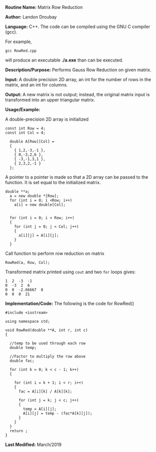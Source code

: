 **Routine Name:**           Matrix Row Reduction

**Author:** Landon Droubay

**Language:** C++. The code can be compiled using the GNU C compiler (gcc).

For example,

    gcc RowRed.cpp

will produce an executable **./a.exe** than can be executed. 

**Description/Purpose:** Performs Gauss Row Reduction on given matrix.

**Input:** A double precision 2D array, an int for the number of rows in the matrix, and an int for columns.

**Output:** A new matrix is not output; instead, the original matrix input is transformed into an upper triangular matrix.

**Usage/Example:**

A double-precision 2D array is initialized

```c_cpp
const int Row = 4;
const int Col = 4;

  double A[Row][Col] =
  {
    { 1,2,-3,-1 },
    { 0,-3,2,6 },
    { -3,-1,3,1 },
    { 2,3,2,-1 }
  };
```

A pointer to a pointer is made so that a 2D array can be passed to the function. It is set equal to the initialized matrix.

```c_cpp
double **a;
  a = new double *[Row];
  for (int i = 0; i <Row; i++)
    a[i] = new double[Col];


  for (int i = 0; i < Row; i++)
  {
    for (int j = 0; j < Col; j++)
    {
      a[i][j] = A[i][j];
    }
  }
```

Call function to perform row reduction on matrix

```c_cpp
RowRed(a, Row, Col);
```

Transformed matrix printed using `cout` and two `for` loops gives:

```c_cpp
1  2  -3  -1
0  -3  2  6
0  0  -2.66667  8
0  0  0  21
```

**Implementation/Code:** The following is the code for RowRed()

```c_cpp
#include <iostream>

using namespace std;

void RowRed(double **A, int r, int c)
{

  //temp to be used through each row
  double temp;

  //Factor to multiply the row above
  double fac;

  for (int k = 0; k < c - 1; k++)
  {

    for (int i = k + 1; i < r; i++)
    {
      fac = A[i][k] / A[k][k];

      for (int j = k; j < c; j++)
      {
        temp = A[i][j];
        A[i][j] = temp - (fac*A[k][j]);
      }   
    }
  }
  return ;
}
```
**Last Modified:** March/2019


